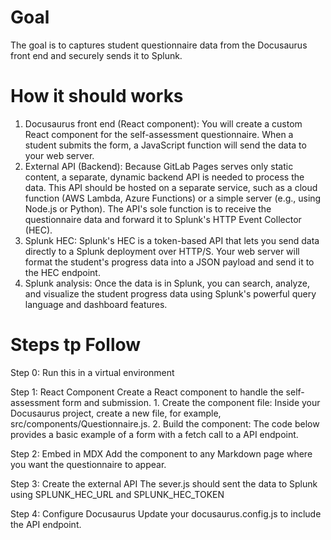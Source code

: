 # Goal
The goal is to captures student questionnaire data from the Docusaurus front end and securely sends it to Splunk.

# How it should works
1. Docusaurus front end (React component): You will create a custom React component for the self-assessment questionnaire. When a student submits the form, a JavaScript function will send the data to your web server.
2. External API (Backend): Because GitLab Pages serves only static content, a separate, dynamic backend API is needed to process the data. This API should be hosted on a separate service, such as a cloud function (AWS Lambda, Azure Functions) or a simple server (e.g., using Node.js or Python).
The API's sole function is to receive the questionnaire data and forward it to Splunk's HTTP Event Collector (HEC).
3. Splunk HEC: Splunk's HEC is a token-based API that lets you send data directly to a Splunk deployment over HTTP/S. Your web server will format the student's progress data into a JSON payload and send it to the HEC endpoint.
4. Splunk analysis: Once the data is in Splunk, you can search, analyze, and visualize the student progress data using Splunk's powerful query language and dashboard features. 

# Steps tp Follow
Step 0: Run this in a virtual environment

Step 1:  React Component
    Create a React component to handle the self-assessment form and submission.
    1. Create the component file: Inside your Docusaurus project, create a new file, for example, src/components/Questionnaire.js.
    2. Build the component: The code below provides a basic example of a form with a fetch call to a API endpoint.

Step 2: Embed in MDX
Add the component to any Markdown page where you want the questionnaire to appear.

Step 3: Create the external API
The sever.js should sent the data to Splunk using SPLUNK_HEC_URL and SPLUNK_HEC_TOKEN

Step 4: Configure Docusaurus
Update your docusaurus.config.js to include the API endpoint.
